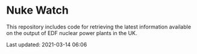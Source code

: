 # Nuke Watch

This repository includes code for retrieving the latest information available on the output of EDF nuclear power plants in the UK.

Last updated: 2021-03-14 06:06